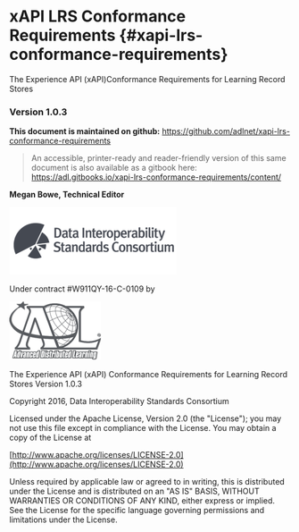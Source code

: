 # xAPI LRS Conformance Requirements {#xapi-lrs-conformance-requirements}

The Experience API (xAPI)Conformance Requirements for Learning Record Stores


### Version 1.0.3

**This document is maintained on github:** https://github.com/adlnet/xapi-lrs-conformance-requirements

> An accessible, printer-ready and reader-friendly version of this same document is also available as a gitbook here: https://adl.gitbooks.io/xapi-lrs-conformance-requirements/content/

**Megan Bowe, Technical Editor**

![](DISC-logo-primary-2-300x121.png)

Under contract #W911QY-16-C-0109 by

![](adl-gray-standard.png)

The Experience API (xAPI) Conformance Requirements for Learning Record Stores Version 1.0.3

Copyright 2016, Data Interoperability Standards Consortium

Licensed under the Apache License, Version 2.0 (the &quot;License&quot;); you may not use this file except in compliance with the License. You may obtain a copy of the License at

[http://www.apache.org/licenses/LICENSE-2.0](http://www.apache.org/licenses/LICENSE-2.0)

Unless required by applicable law or agreed to in writing, this is distributed under the License and is distributed on an &quot;AS IS&quot; BASIS, WITHOUT WARRANTIES OR CONDITIONS OF ANY KIND, either express or implied. See the License for the specific language governing permissions and limitations under the License.
